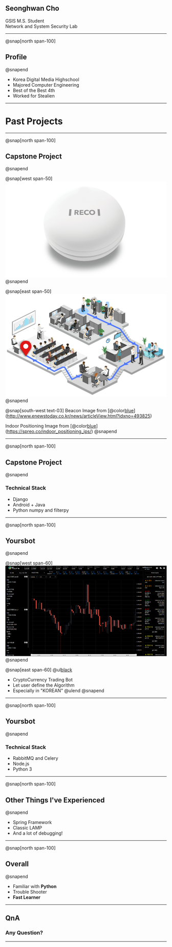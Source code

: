 ## Seonghwan Cho

GSIS M.S. Student  
Network and System Security Lab

---
@snap[north span-100]
## Profile
@snapend

- Korea Digital Media Highschool
- Majored Computer Engineering
- Best of the Best 4th
- Worked for Stealien

---

# Past Projects

---
@snap[north span-100]
## Capstone Project
@snapend

@snap[west span-50]
![](assets/img/beacon.png)
@snapend

@snap[east span-50]
![](assets/img/indoor_positioning.png)
@snapend


@snap[south-west text-03]
Beacon Image from [@color[blue](RECO)](http://www.enewstoday.co.kr/news/articleView.html?idxno=493825)
  

Indoor Positioning Image from [@color[blue](SPREO)](https://spreo.co/indoor_positioning_ips/)
@snapend

---
@snap[north span-100]
## Capstone Project
@snapend
### Technical Stack  
  
  
- Django
- Android + Java
- Python numpy and filterpy

---
@snap[north span-100]
## Yoursbot
@snapend

@snap[west span-60]
![](assets/img/yours_chart.png)
@snapend

@snap[east span-60]
@ul[black](false)
- CryptoCurrency Trading Bot
- Let user define the Algorithm
- Especially in "KOREAN"
@ulend
@snapend

---
@snap[north span-100]
## Yoursbot
@snapend

### Technical Stack  

- RabbitMQ and Celery
- Node.js
- Python 3

---
@snap[north span-100]
## Other Things I've Experienced
@snapend

- Spring Framework
- Classic LAMP
- And a lot of debugging!

---
@snap[north span-100]
## Overall
@snapend

- Familiar with **Python**
- Trouble Shooter
- **Fast Learner**

---

## QnA

### Any Question?

---
